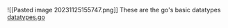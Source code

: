 ![[Pasted image 20231125155747.png]]
These are the go's basic datatypes
[datatypes.go](https://github.com/adiChoudhary/learningGo/blob/main/code/PracticingGo/basics/datatypes.go)

